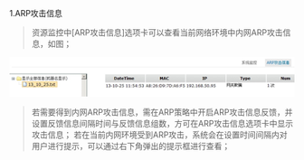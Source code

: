 
1.ARP攻击信息
<blockquote class="success">
 资源监控中[ARP攻击信息]选项卡可以查看当前网络环境中内网ARP攻击信息，如图；
</blockquote> 

![](../images/screenshot_1526201003273.png)

> 若需要得到内网ARP攻击信息，需在ARP策略中开启ARP攻击信息反馈，并设置反馈信息间隔时间与反馈信息组数，方可在ARP攻击信息选项卡中显示攻击信息；
> 若在当前内网环境受到ARP攻击，系统会在设置时间间隔内对用户进行提示，可以通过右下角弹出的提示框进行查看；
 